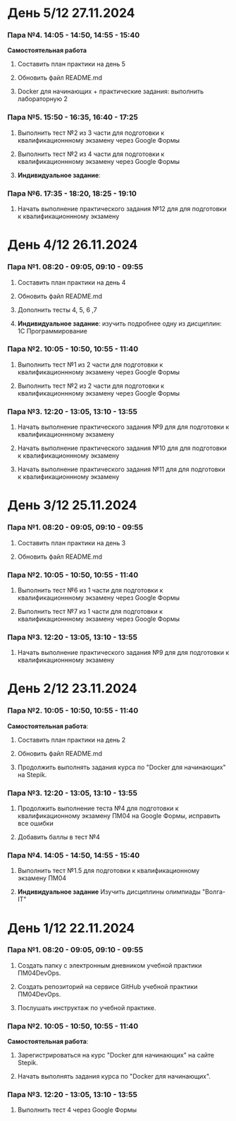 # День 5/12 27.11.2024

### Пара №4. 14:05 - 14:50, 14:55 - 15:40
**Самостoятельная работа**
1. Составить план практики на день 5

2. Обновить файл README.md
   
3. Docker для начинающих + практические задания: выполнить лабораторную 2
   
### Пара №5. 15:50 - 16:35, 16:40 - 17:25
1. Выполнить тест №2 из 3 части для подготовки к квалификационнному экзамену через Google Формы

2. Выполнить тест №2 из 4 части для подготовки к квалификационнному экзамену через Google Формы
    
3. **Индивидуальное задание**:
   
### Пара №6. 17:35 - 18:20, 18:25 - 19:10
1. Начать выполнение практического задания №12 для для подготовки к квалификационнному экзамену
   


# День 4/12 26.11.2024

### Пара №1. 08:20 - 09:05, 09:10 - 09:55
1. Составить план практики на день 4

2. Обновить файл README.md
   
3. Дополнить тесты 4, 5, 6 ,7
   
4. **Индивидуальное задание**: изучить подробнее одну из дисциплин: 1C Программирование

### Пара №2. 10:05 - 10:50, 10:55 - 11:40
1. Выполнить тест №1 из 2 части для подготовки к квалификационнному экзамену через Google Формы

2. Выполнить тест №2 из 2 части для подготовки к квалификационнному экзамену через Google Формы
    

### Пара №3. 12:20 - 13:05, 13:10 - 13:55
1. Начать выполнение практического задания №9 для для подготовки к квалификационнному экзамену
   
2. Начать выполнение практического задания №10 для для подготовки к квалификационнному экзамену
   
3. Начать выполнение практического задания №11 для для подготовки к квалификационнному экзамену


# День 3/12 25.11.2024

### Пара №1. 08:20 - 09:05, 09:10 - 09:55
1. Составить план практики на день 3

2. Обновить файл README.md

### Пара №2. 10:05 - 10:50, 10:55 - 11:40
1. Выполнить тест №6 из 1 части для подготовки к квалификационнному экзамену через Google Формы

2. Выполнить тест №7 из 1 части для подготовки к квалификационнному экзамену через Google Формы

### Пара №3. 12:20 - 13:05, 13:10 - 13:55
1. Начать выполнение практического задания №9 для для подготовки к квалификационнному экзамену

# День 2/12 23.11.2024

### Пара №2. 10:05 - 10:50, 10:55 - 11:40
**Caмостоятельная работа**:
1. Составить план практики на день 2

2. Обновить файл README.md

2. Продолжить выполнять задания курса по "Docker для начинающих" на Stepik.

### Пара №3. 12:20 - 13:05, 13:10 - 13:55
1. Продолжить выполнение теста №4 для подготовки к квалификационному экзамену ПМ04 на Google Формы, исправить все ошибки

2. Добавить баллы в тест №4

### Пара №4. 14:05 - 14:50, 14:55 - 15:40
1. Выполнить тест №1.5 для подготовки к квалификационному экзамену ПМ04
   
2. **Индивидуальное задание** Изучить дисциплины олимпиады "Волга-IT" 


# День 1/12 22.11.2024

### Пара №1. 08:20 - 09:05, 09:10 - 09:55
1. Coздать папку с электронным дневником учебной практики ПМ04DevOps. 

2. Coздать репозиторий на сервисе GitHub учебной практики ПМ04DevOps.

3. Послушать инструктаж по учебной практике.

### Пара №2. 10:05 - 10:50, 10:55 - 11:40
**Caмостоятельная работа**: 
1. Зарегистрироваться на курс "Docker для начинающих" на сайте Stepik.

2. Начать выполнять задания курса по "Docker для начинающих".

### Пара №3. 12:20 - 13:05, 13:10 - 13:55
1. Выполнить тест 4 через Google Формы


